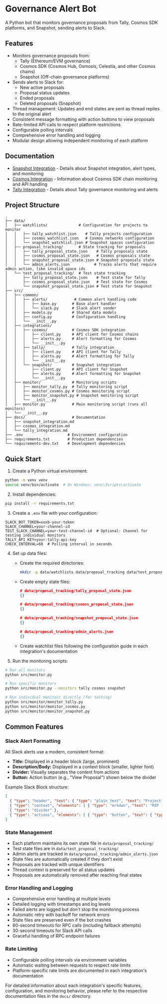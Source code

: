 # Governance Alert Bot

A Python bot that monitors governance proposals from Tally, Cosmos SDK platforms, and Snapshot, sending alerts to Slack.

## Features

- Monitors governance proposals from:
  - Tally (Ethereum/EVM governance)
  - Cosmos SDK (Cosmos Hub, Osmosis, Celestia, and other Cosmos chains)
  - Snapshot (Off-chain governance platforms)
- Sends alerts to Slack for:
  - New active proposals 
  - Proposal status updates
  - Ended proposals
  - Deleted proposals (Snapshot)
- Thread management: Updates and end states are sent as thread replies to the original alert
- Consistent message formatting with action buttons to view proposals
- Rate-limited API calls to respect platform restrictions
- Configurable polling intervals
- Comprehensive error handling and logging
- Modular design allowing independent monitoring of each platform

## Documentation

- [Snapshot Integration](docs/snapshot_integration.md) - Details about Snapshot integration, alert types, and monitoring
- [Cosmos Integration](docs/cosmos_integration.md) - Information about Cosmos SDK chain monitoring and API handling
- [Tally Integration](docs/tally_integration.md) - Details about Tally governance monitoring and alerts

## Project Structure

```
.
├── data/
│   ├── watchlists/              # Configuration for projects to monitor
│   │   ├── tally_watchlist.json    # Tally projects configuration
│   │   ├── cosmos_watchlist.json   # Cosmos networks configuration
│   │   └── snapshot_watchlist.json # Snapshot spaces configuration
│   ├── proposal_tracking/       # State tracking for proposals
│   │   ├── tally_proposal_state.json    # Tally proposals state
│   │   ├── cosmos_proposal_state.json   # Cosmos proposals state
│   │   ├── snapshot_proposal_state.json # Snapshot proposals state
│   │   └── admin_alerts.json           # Tracks alerts that require admin action, like invalid space ids
│   └── test_proposal_tracking/  # Test state tracking
│       ├── tally_proposal_state.json    # Test state for Tally
│       ├── cosmos_proposal_state.json   # Test state for Cosmos
│       └── snapshot_proposal_state.json # Test state for Snapshot
├── src/
│   ├── common/
│   │   ├── alerts/            # Common alert handling code
│   │   │   ├── base.py       # Base alert handler
│   │   │   └── slack.py      # Slack alert sender
│   │   ├── models.py         # Shared data models
│   │   ├── config.py         # Configuration handling
│   │   └── __init__.py
│   ├── integrations/
│   │   ├── cosmos/           # Cosmos SDK integration
│   │   │   ├── client.py     # API client for Cosmos chains
│   │   │   ├── alerts.py     # Alert formatting for Cosmos
│   │   │   └── __init__.py
│   │   ├── tally/            # Tally integration
│   │   │   ├── client.py     # API client for Tally
│   │   │   ├── alerts.py     # Alert formatting for Tally
│   │   │   └── __init__.py
│   │   └── snapshot/         # Snapshot integration
│   │       ├── client.py     # API client for Snapshot
│   │       ├── alerts.py     # Alert formatting for Snapshot
│   │       └── __init__.py
│   ├── monitor/              # Monitoring scripts
│   │   ├── monitor_tally.py  # Tally monitoring script
│   │   ├── monitor_cosmos.py # Cosmos monitoring script
│   │   ├── monitor_snapshot.py # Snapshot monitoring script
│   │   └── __init__.py
│   ├── monitor.py            # Main monitoring script (runs all monitors)
│   └── __init__.py
├── docs/                     # Documentation
│   ├── snapshot_integration.md
│   ├── cosmos_integration.md
│   └── tally_integration.md
├── .env                    # Environment configuration
├── requirements.txt        # Production dependencies
└── requirements-dev.txt    # Development dependencies
```

## Quick Start

1. Create a Python virtual environment:
```bash
python -m venv venv
source venv/bin/activate  # On Windows: venv\Scripts\activate
```

2. Install dependencies:
```bash
pip install -r requirements.txt
```

3. Create a `.env` file with your configuration:
```env
SLACK_BOT_TOKEN=xoxb-your-token
SLACK_CHANNEL=your-channel-id
TEST_SLACK_CHANNEL=your-test-channel-id  # Optional: Channel for testing individual monitors
TALLY_API_KEY=your-tally-api-key
CHECK_INTERVAL=60  # Polling interval in seconds
```

4. Set up data files:
   - Create the required directories:
     ```bash
     mkdir -p data/watchlists data/proposal_tracking data/test_proposal_tracking
     ```
   - Create empty state files:
     ```json
     # data/proposal_tracking/tally_proposal_state.json
     {}
     ```
     ```json
     # data/proposal_tracking/cosmos_proposal_state.json
     {}
     ```
     ```json
     # data/proposal_tracking/snapshot_proposal_state.json
     {}
     ```
     ```json
     # data/proposal_tracking/admin_alerts.json
     {}
     ```
   - Create watchlist files following the configuration guide in each integration's documentation

5. Run the monitoring scripts:
```bash
# Run all monitors
python src/monitor.py

# Run specific monitors
python src/monitor.py --monitors tally cosmos snapshot

# Run individual monitors directly (for testing)
python src/monitor/monitor_tally.py
python src/monitor/monitor_cosmos.py
python src/monitor/monitor_snapshot.py
```

## Common Features

### Slack Alert Formatting

All Slack alerts use a modern, consistent format:
- **Title:** Displayed in a header block (large, prominent)
- **Description/Body:** Displayed in a context block (smaller, lighter font)
- **Divider:** Visually separates the content from actions
- **Button:** Action button (e.g., "View Proposal") shown below the divider

Example Slack Block structure:
```json
[
  { "type": "header", "text": { "type": "plain_text", "text": "Project Proposal Active", "emoji": true } },
  { "type": "context", "elements": [ { "type": "mrkdwn", "text": "MIP 103 - Incentives Distribution on Unichain" } ] },
  { "type": "divider" },
  { "type": "actions", "elements": [ { "type": "button", "text": { "type": "plain_text", "text": "View Proposal", "emoji": true }, "url": "https://..." } ] }
]
```

### State Management
- Each platform maintains its own state file in `data/proposal_tracking/`
- Test state files are in `data/test_proposal_tracking/`
- Admin alerts are tracked in `data/proposal_tracking/admin_alerts.json`
- State files are automatically created if they don't exist
- Proposals are tracked with unique identifiers
- Thread context is preserved for all status updates
- Proposals are automatically removed after reaching final states

### Error Handling and Logging
- Comprehensive error handling at multiple levels
- Detailed logging with timestamps and log levels
- Failed alerts are logged but don't stop the monitoring process
- Automatic retry with backoff for network errors
- State files are preserved even if the bot crashes
- 60-second timeouts for RPC calls (including fallback attempts)
- 30-second timeouts for Slack API calls
- Graceful handling of RPC endpoint failures

### Rate Limiting
- Configurable polling intervals via environment variables
- Automatic waiting between requests to respect rate limits
- Platform-specific rate limits are documented in each integration's documentation

For detailed information about each integration's specific features, configuration, and monitoring behavior, please refer to the respective documentation files in the `docs/` directory. 